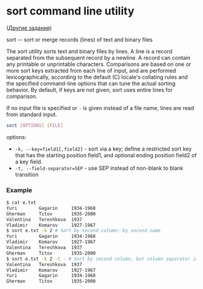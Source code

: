 # sort command line utility
([Другие задания](https://github.com/Ljts42/itmo-cpp))

sort -- sort or merge records (lines) of text and binary files

The sort utility sorts text and binary files by lines.  A line is a record separated from the subsequent record by a newline.
A record can contain any printable or unprintable characters.  Comparisons are based on one or more sort
keys extracted from each line of input, and are performed lexicographically, according to the default (C) locale's collating rules and the
specified command-line options that can tune the actual sorting behavior.  By default, if keys are not given, sort uses entire lines for
comparison.

If no input file is specified or `-` is given instead of a file name, lines are read from standard input.

```bash
sort [OPTIONS] [FILE]
```

options:
* `-k, --key=field1[,field2]` - sort via a key; define a restricted sort key that has the starting position field1, and optional ending position field2 of a key field.
* `-t, --field-separator=SEP` - use SEP instead of non-blank to blank transition

### Example
```bash
$ cat e.txt
Yuri		Gagarin		1934-1968
Gherman		Titov		1935-2000
Valentina	Tereshkova	1937
Vladimir	Komarov		1927-1967
$ sort e.txt -k 2 # Sort by second column: by second name
Yuri		Gagarin		1934-1968
Vladimir	Komarov		1927-1967
Valentina	Tereshkova	1937
Gherman		Titov		1935-2000
$ sort e.txt -k 2 -t - # Sort by second column, but column separator is "-".
Valentina	Tereshkova	1937
Vladimir	Komarov		1927-1967
Yuri		Gagarin		1934-1968
Gherman		Titov		1935-2000
```
